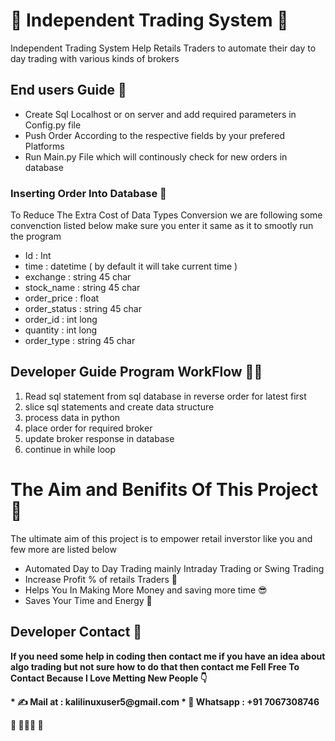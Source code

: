 #  🙌 Independent Trading System 🙌

Independent Trading System Help Retails Traders to automate their day to day trading with various kinds of brokers 

## End users Guide 👨
*  Create Sql Localhost or on server and add required parameters in Config.py file 
* Push Order According to the respective fields by your prefered Platforms
* Run Main.py File which will continously check for new orders in database 

###  Inserting Order Into Database 🤵
To Reduce The Extra Cost of Data Types Conversion we are following some convenction listed below make sure you enter it same as it to smootly run the program

* Id : Int 
* time : datetime ( by default it will take current time )
* exchange : string 45 char 
* stock_name : string 45 char
* order_price : float 
* order_status : string 45 char
* order_id : int long 
* quantity : int long
* order_type : string 45 char 

## Developer Guide Program WorkFlow 👨‍💻

1. Read sql statement from sql database  in reverse order for latest first 
2. slice sql statements and create data structure 
3. process data in python 
4. place order for required broker 
5. update broker response in database 
6. continue in while loop 

# The Aim and Benifits Of This Project 🦄

The ultimate aim of this project is to empower retail inverstor like you and few more are listed below 

* Automated Day to Day Trading mainly Intraday Trading or Swing Trading 
* Increase Profit % of retails Traders 🤑
* Helps You In Making More Money and saving more time 😎
* Saves Your Time and Energy 🥳

 

## Developer Contact 👋

<B> If you need some help in coding then contact me 
  if you have an idea about algo trading but not sure how to do that then contact me 
  Fell  Free To Contact  Because I Love Metting New People  👇

</p> 
* ✍  Mail at : kalilinuxuser5@gmail.com 
* 🤙 Whatsapp : +91 7067308746
  </p>

  🤝  🙏🙏🙏  🤝

